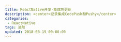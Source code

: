```yaml
---
title: ReactNative开发-集成热更新
description: <center>记录集成CodePush和Pushy</center>
categories:
 - ReactNative
tags: 进阶
updated: 2018-03-15 00:00:00
---
```


